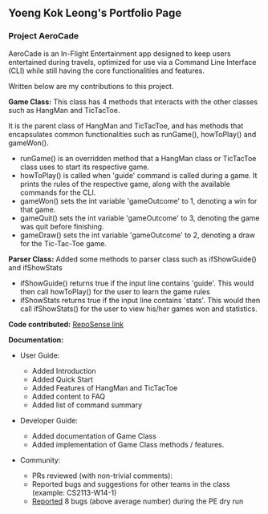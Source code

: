 ## Yoeng Kok Leong's Portfolio Page

### Project AeroCade

AeroCade is an In-Flight Entertainment app designed to keep users entertained during travels,
optimized for use via a Command Line Interface (CLI) while still having the core functionalities and features.

Written below are my contributions to this project.

**Game Class:** 
This class has 4 methods that interacts with the other classes such as HangMan and TicTacToe. 

It is the parent class of HangMan and TicTacToe, and has methods that encapsulates common functionalities such as runGame(), howToPlay() and gameWon(). 
- runGame() is an overridden method that a HangMan class or TicTacToe class uses to start its respective game.
- howToPlay() is called when 'guide' command is called during a game. It prints the rules of the respective game, along with the available commands for the CLI.
- gameWon() sets the int variable 'gameOutcome' to 1, denoting a win for that game.
- gameQuit() sets the int variable 'gameOutcome' to 3, denoting the game was quit before finishing.
- gameDraw() sets the int variable 'gameOutcome' to 2, denoting a draw for the Tic-Tac-Toe game.

**Parser Class:** 
Added some methods to parser class such as ifShowGuide() and ifShowStats
- ifShowGuide() returns true if the input line contains 'guide'. This would then call howToPlay() for the user to learn the game rules
- ifShowStats returns true if the input line contains 'stats'. This would then call ifShowStats() for the user to view his/her games won and statistics.

**Code contributed:** [RepoSense link](https://nus-cs2113-ay2324s2.github.io/tp-dashboard/?search=YoengKokLeong&breakdown=true&sort=groupTitle%20dsc&sortWithin=title&since=2024-02-23&timeframe=commit&mergegroup=&groupSelect=groupByRepos&checkedFileTypes=docs~functional-code~test-code~other)

**Documentation:**

- User Guide:
  - Added Introduction
  - Added Quick Start
  - Added Features of HangMan and TicTacToe
  - Added content to FAQ
  - Added list of command summary
  
- Developer Guide:
    - Added documentation of Game Class
    - Added implementation of Game Class methods / features.
  
- Community:
    - PRs reviewed (with non-trivial comments): 
    - Reported bugs and suggestions for other teams in the class (example: CS2113-W14-1)
    - [Reported](https://github.com/YoengKokLeong/ped/issues) 8 bugs (above average number) during the PE dry run
